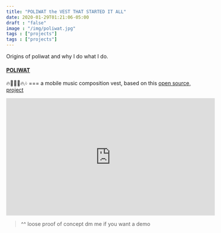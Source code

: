 ```yaml
---
title: "POLIWAT the VEST THAT STARTED IT ALL"
date: 2020-01-29T01:21:06-05:00
draft : "false"
image : "/img/poliwat.jpg"
tags : ["projects"]
tags : ["projects"]
---
```


Origins of poliwat and why I do what I do.

<!--more-->

<h4><a href="https://poliw.at">POLIWAT</a></h4>

<p>🔥👮🏽‍♀️🔥🎶 === a mobile music composition vest, based on this <a href="https://web.archive.org/web/20171217121701/https://github.com/otem/Raspberry-Pi-Looper-synth-drum-thing">open source, project</a></p>

<iframe width="560" height="315" src="https://www.youtube.com/embed/ggakvIIXanw" frameborder="0" allow="accelerometer; autoplay; encrypted-media; gyroscope; picture-in-picture" allowfullscreen></iframe>

<blockquote>
<p>^^ loose proof of concept dm me if you want a demo</p>
</blockquote>
